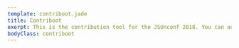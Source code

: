 ```yaml
---
template: contriboot.jade
title: Contriboot
exerpt: This is the contribution tool for the JSUnconf 2018. You can add, find and vote contributions and interests here. At the conference, everybody can propose a talk. Everybody votes for the talks they want to see. The most voted talks will be held. <b>Note:</b> this is just an indicator for what topics will be held at the conference, <b>this is not the final voting!</b> That will happen at the conference. <br> <br> You decide what will happen!
bodyClass: contriboot
---
```

